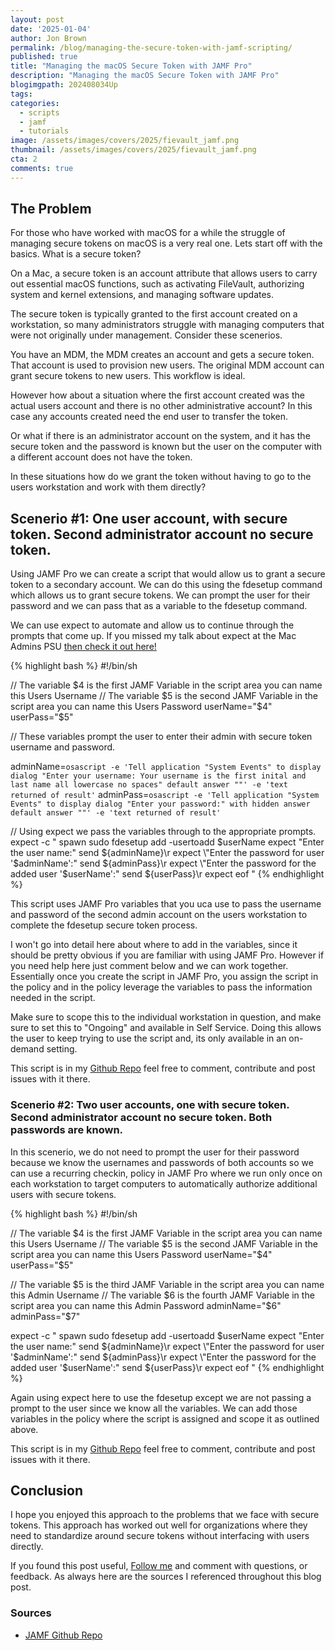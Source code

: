 ```yaml
---
layout: post
date: '2025-01-04'
author: Jon Brown
permalink: /blog/managing-the-secure-token-with-jamf-scripting/
published: true
title: "Managing the macOS Secure Token with JAMF Pro"
description: "Managing the macOS Secure Token with JAMF Pro"
blogimgpath: 202408034Up
tags:
categories:
  - scripts
  - jamf
  - tutorials
image: /assets/images/covers/2025/fievault_jamf.png
thumbnail: /assets/images/covers/2025/fievault_jamf.png
cta: 2
comments: true
---
```


## The Problem

For those who have worked with macOS for a while the struggle of managing secure tokens on macOS is a very real one. Lets start off with the basics. What is a secure token? 

On a Mac, a secure token is an account attribute that allows users to carry out essential macOS functions, such as activating FileVault, authorizing system and kernel extensions, and managing software updates.

The secure token is typically granted to the first account created on a workstation, so many administrators struggle with managing computers that were not originally under management. Consider these scenerios. 

You have an MDM, the MDM creates an account and gets a secure token. That account is used to provision new users. The original MDM account can grant secure tokens to new users. This workflow is ideal. 

However how about a situation where the first account created was the actual users account and there is no other administrative account? In this case any accounts created need the end user to transfer the token. 

Or what if there is an administrator account on the system, and it has the secure token and the password is known but the user on the computer with a different account does not have the token. 

In these situations how do we grant the token without having to go to the users workstation and work with them directly?

## Scenerio #1: One user account, with secure token. Second administrator account no secure token.  

Using JAMF Pro we can create a script that would allow us to grant a secure token to a secondary account. We can do this using the fdesetup command which allows us to grant secure tokens. We can prompt the user for their password and we can pass that as a variable to the fdesetup command. 

We can use expect to automate and allow us to continue through the prompts that come up. If you missed my talk about expect at the Mac Admins PSU [then check it out here!](https://jonbrown.org/blog/get-more-out-of-scripting-than-you-might-expect/)

{% highlight bash %}
#!/bin/sh

// The variable $4 is the first JAMF Variable in the script area you can name this Users Username
// The variable $5 is the second JAMF Variable in the script area you can name this Users Password
userName="$4"
userPass="$5"

// These variables prompt the user to enter their admin with secure token username and password. 

adminName=`osascript -e 'Tell application "System Events" to display dialog "Enter your username: Your username is the first inital and last name all lowercase no spaces" default answer ""' -e 'text returned of result'`
adminPass=`osascript -e 'Tell application "System Events" to display dialog "Enter your password:" with hidden answer default answer ""' -e 'text returned of result'`

// Using expect we pass the variables through to the appropriate prompts. 
expect -c "
spawn sudo fdesetup add -usertoadd $userName
expect \"Enter the user name:\"
send ${adminName}\r
expect \"Enter the password for user '$adminName':\"
send ${adminPass}\r
expect \"Enter the password for the added user '$userName':\"
send ${userPass}\r
expect eof
"
{% endhighlight %} 

This script uses JAMF Pro variables that you uca use to pass the username and password of the second admin account on the users workstation to complete the fdesetup secure token process. 

I won't go into detail here about where to add in the variables, since it should be pretty obvious if you are familiar with using JAMF Pro. However if you need help here just comment below and we can work together. Essentially once you create the script in JAMF Pro, you assign the script in the policy and in the policy leverage the variables to pass the information needed in the script. 

Make sure to scope this to the individual workstation in question, and make sure to set this to "Ongoing" and available in Self Service. Doing this allows the user to keep trying to use the script and, its only available in an on-demand setting. 

This script is in my [Github Repo](https://github.com/jonbrown21/macOS-JAMF-Scripts) feel free to comment, contribute and post issues with it there. 

### Scenerio #2: Two user accounts, one with secure token. Second administrator account no secure token. Both passwords are known.  

In this scenerio, we do not need to prompt the user for their password because we know the usernames and passwords of both accounts so we can use a recurring checkin, policy in JAMF Pro where we run only once on each workstation to target computers to automatically authorize additional users with secure tokens. 

{% highlight bash %}
#!/bin/sh

// The variable $4 is the first JAMF Variable in the script area you can name this Users Username
// The variable $5 is the second JAMF Variable in the script area you can name this Users Password
userName="$4"
userPass="$5"

// The variable $5 is the third JAMF Variable in the script area you can name this Admin Username
// The variable $6 is the fourth JAMF Variable in the script area you can name this Admin Password
adminName="$6"
adminPass="$7"

expect -c "
spawn sudo fdesetup add -usertoadd $userName
expect \"Enter the user name:\"
send ${adminName}\r
expect \"Enter the password for user '$adminName':\"
send ${adminPass}\r
expect \"Enter the password for the added user '$userName':\"
send ${userPass}\r
expect eof
"
{% endhighlight %} 

Again using expect here to use the fdesetup except we are not passing a prompt to the user since we know all the variables. We can add those variables in the policy where the script is assigned and scope it as outlined above. 

This script is in my [Github Repo](https://github.com/jonbrown21/macOS-JAMF-Scripts) feel free to comment, contribute and post issues with it there. 

## Conclusion

I hope you enjoyed this approach to the problems that we face with secure tokens. This approach has worked out well for organizations where they need to standardize around secure tokens without interfacing with users directly. 

If you found this post useful, [Follow me](https://www.linkedin.com/in/jonbrown2/) and comment with questions, or feedback. As always here are the sources I referenced throughout this blog post.

### Sources
- [JAMF Github Repo](https://github.com/jonbrown21/macOS-JAMF-Scripts)